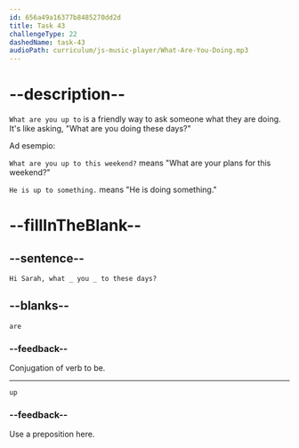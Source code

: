 ```yaml
---
id: 656a49a16377b8485270dd2d
title: Task 43
challengeType: 22
dashedName: task-43
audioPath: curriculum/js-music-player/What-Are-You-Doing.mp3
---
```


<!--
AUDIO REFERENCE: 

Bob: Hi Sarah, what are you up to these days?

-->

# --description--

`What are you up to` is a friendly way to ask someone what they are doing. It's like asking, "What are you doing these days?"

Ad esempio:

`What are you up to this weekend?` means "What are your plans for this weekend?"

`He is up to something.` means "He is doing something."

# --fillInTheBlank--

## --sentence--

`Hi Sarah, what _ you _ to these days?`

## --blanks--

`are`

### --feedback--

Conjugation of verb to be.

---
`up`

### --feedback--

Use a preposition here.
